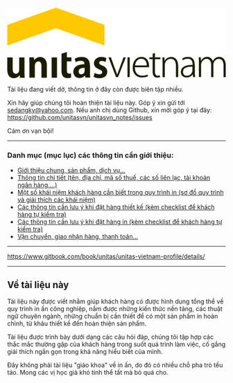 ![unitas logo](unitas_logo.svg "unitas logo")

Tài liệu đang viết dở, thông tin ở đây còn được biên tập nhiều. 

Xin hãy giúp chúng tôi hoàn thiện tài liệu này. Góp ý xin gửi tới sedangky@yahoo.com. Nếu anh chị dùng Github, xin mời góp ý tại đây: https://github.com/unitasvn/unitasvn_notes/issues

Cám ơn vạn bội!

---

### Danh mục (mục lục) các thông tin cần giới thiệu:

- [Giới thiệu chung, sản phẩm, dịch vụ...](p1.md)
- [Thông tin chi tiết (tên, địa chỉ, mã số thuế, các số liên lạc, tài khoản ngân hàng,...)](p2.md)
- [Một số khái niệm khách hàng cần biết trong quy trình in (sơ đồ quy trình và giải thích các khái niệm)](p3.md)
- [Các thông tin cần lưu ý khi đặt hàng thiết kế (kèm checklist để khách hàng tự kiểm tra)](p4.md)
- [Các thông tin cần lưu ý khi đặt hàng in (kèm checklist để khách hàng tự kiểm tra)](p5.md)
- [Vận chuyển, giao nhận hàng, thanh toán...](p6.md)

---

https://www.gitbook.com/book/unitas/unitas-vietnam-profile/details/

---

## Về tài liệu này

Tài liệu này được viết nhằm giúp khách hàng có được hình dung tổng thể về quy trình in ấn công nghiệp, nắm được những kiến thức nền tảng, các thuật ngữ chuyên ngành, những chuẩn bị cần thiết để có một sản phẩm in hoàn chỉnh, từ khâu thiết kế đến hoàn thiện sản phẩm.

Tài liệu được trình bày dưới dạng các câu hỏi đáp, chúng tôi tập hợp các thắc mắc thường gặp của khách hàng trong suốt quá trình làm việc, cố gắng giải thích ngắn gọn trong khả năng hiểu biết của mình. 

Đây không phải tài liệu "giáo khoa" về in ấn, do đó có nhiều chỗ pha trò tếu táo. Mong các vị học giả khó tính thể tất mà bỏ quá cho.
